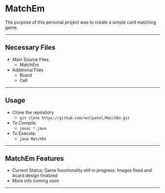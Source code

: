 # MatchEm
The purpose of this personal project was to create a simple card matching game.
___
## Necessary Files
+ Main Source Files
	+ MatchEm
+ Additional Files
	+ Board
	+ Cell
___
## Usage
+ Clone the repository
	+ `git clone https://github.com/neilpatel/MatchEm.git`
+ To Compile:
	+ `javac *.java`
+ To Execute:
	+ `java MatchEm`
___
## MatchEm Features
+ Current Status; Game functionality still in progress. Images fixed and board design finalized
+ More info coming soon
___

